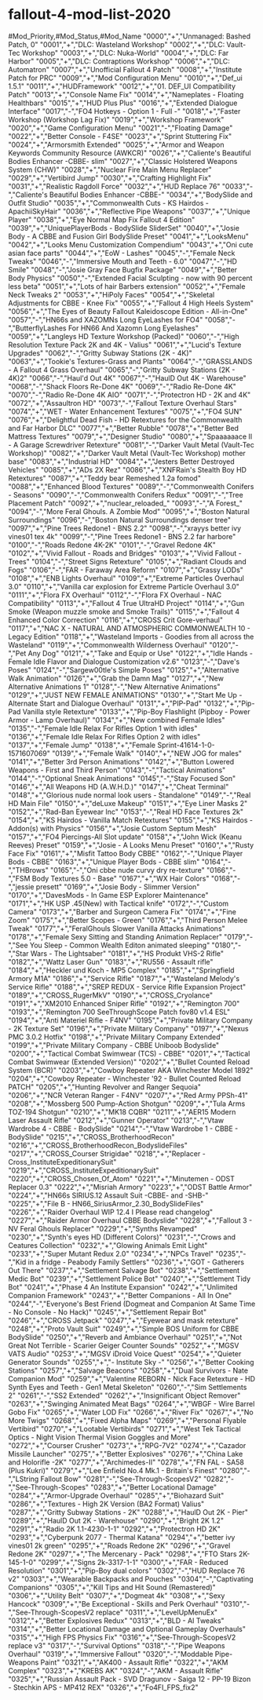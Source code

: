 # fallout-4-mod-list-2020

#Mod_Priority,#Mod_Status,#Mod_Name
"0000","+","Unmanaged: Bashed Patch, 0"
"0001","+","DLC: Wasteland Workshop"
"0002","+","DLC: Vault-Tec Workshop"
"0003","+","DLC: Nuka-World"
"0004","+","DLC: Far Harbor"
"0005","+","DLC: Contraptions Workshop"
"0006","+","DLC: Automatron"
"0007","+","Unofficial Fallout 4 Patch"
"0008","+","Institute Patch for PRC"
"0009","+","Mod Configuration Menu"
"0010","+","Def_ui 1.5.1"
"0011","+","HUDFramework"
"0012","+","01. DEF_UI Compatibility Patch"
"0013","+","Console Name Fix"
"0014","+","Nameplates - Floating Healthbars"
"0015","+","HUD Plus Plus"
"0016","+","Extended Dialogue Interface"
"0017","-","FO4 Hotkeys - Option 1 - Full -"
"0018","+","Faster Workshop (Workshop Lag Fix)"
"0019","+","Workshop Framework"
"0020","+","Game Configuration Menu"
"0021","-","Floating Damage"
"0022","+","Better Console - F4SE"
"0023","+","Sprint Stuttering Fix"
"0024","+","Armorsmith Extended"
"0025","+","Armor and Weapon Keywords Community Resource (AWKCR)"
"0026","+","Caliente's Beautiful Bodies Enhancer -CBBE- slim"
"0027","+","Classic Holstered Weapons System (CHW)"
"0028","+","Nuclear Fire Main Menu Replacer"
"0029","+","Vertibird Jump"
"0030","+","Crafting Highlight Fix"
"0031","+","Realistic Ragdoll Force"
"0032","+","HUD Replace 76"
"0033","-","Caliente's Beautiful Bodies Enhancer -CBBE-"
"0034","+","BodySlide and Outfit Studio"
"0035","+","Commonwealth Cuts - KS Hairdos - ApachiiSkyHair"
"0036","+","Reflective Pipe Weapons"
"0037","+","Unique Player"
"0038","+","Eye Normal Map Fix Fallout 4 Edition"
"0039","+","UniquePlayerBods - BodySlide SliderSet"
"0040","+","Josie Body - A CBBE and Fusion Girl BodySlide Preset"
"0041","+","LooksMenu"
"0042","+","Looks Menu Customization Compendium"
"0043","+","Oni cute asian face parts"
"0044","+","EoW - Lashes"
"0045","-","Female Neck Tweaks"
"0046","-","Immersive Mouth and Teeth - 6.0"
"0047","-","HD Smile"
"0048","-","Josie Gray Face Bugfix Package"
"0049","+","Better Body Physics"
"0050","-","Extended Facial Sculpting - now with 90 percent less beta"
"0051","+","Lots of hair Barbers extension"
"0052","+","Female Neck Tweaks 2"
"0053","+","HiPoly Faces"
"0054","+","Skeletal Adjustments for CBBE - Knee Fix"
"0055","+","Fallout 4 High Heels System"
"0056","+","The Eyes of Beauty Fallout Kaleidoscope Edition - All-in-One"
"0057","-","HN66s and XAZOMNs Long EyeLashes for FO4"
"0058","-","ButterflyLashes For HN66 And Xazomn Long Eyelashes"
"0059","+","Langleys HD Texture Workshop (Packed)"
"0060","-","High Resolution Texture Pack 2K and 4K - Valius"
"0061","+","Lucid's Texture Upgrades"
"0062","-","Gritty Subway Stations (2K - 4K)"
"0063","+","Tookie's Textures-Grass and Plants"
"0064","-","GRASSLANDS - A Fallout 4 Grass Overhaul"
"0065","-","Gritty Subway Stations (2K - 4K)2"
"0066","-","Haul'd Out 4K"
"0067","-","HaulD Out 4K - Warehouse"
"0068","-","Shack Floors Re-Done 4K"
"0069","-","Radio Re-Done 4K"
"0070","-","Radio Re-Done 4K AIO"
"0071","-","Protectron HD - 2K and 4K"
"0072","+","Assaultron HD"
"0073","-","Fallout Texture Overhaul Stars"
"0074","+","WET - Water Enhancement Textures"
"0075","+","FO4 SUN"
"0076","+","Delightful Dead Fish - HD Retextures for the Commonwealth and Far Harbor DLC"
"0077","+","Better Rubble"
"0078","+","Better Bed Mattress Textures"
"0079","+","Designer Studio"
"0080","+","Spaaaaaace II - A Garage Screwdriver Retexture"
"0081","-","Darker Vault Metal (Vault-Tec Workshop)"
"0082","+","Darker Vault Metal (Vault-Tec Workshop) mother base"
"0083","+","Industrial HD"
"0084","+","Jesters Better Destroyed Vehicles"
"0085","+","ADs 2X Rez"
"0086","+","XNFRain's Stealth Boy HD Retextures"
"0087","+","Teddy bear Remeshed 1.2a fomod"
"0088","+","Enhanced Blood Textures"
"0089","-","Commonwealth Conifers - Seasons"
"0090","-","Commonwealth Conifers Redux"
"0091","-","Tree Placement Patch"
"0092","+","nuclear_reloaded_"
"0093","-","A Forest_"
"0094","-","More Feral Ghouls. A Zombie Mod"
"0095","+","Boston Natural Surroundings"
"0096","-","Boston Natural Surroundings denser tree"
"0097","+","Pine Trees Redone1 - BNS 2.2"
"0098","-","xrayys better ivy vines01 tex 4k"
"0099","-","Pine Trees Redone1 - BNS 2.2 far harbore"
"0100","-","Roads Redone 4K-2K"
"0101","-","Gravel Redone 4K"
"0102","+","Vivid Fallout - Roads and Bridges"
"0103","+","Vivid Fallout - Trees"
"0104","-","Street Signs Retexture"
"0105","+","Radiant Clouds and Fogs"
"0106","-","FAR - Faraway Area Reform"
"0107","+","Grassy LODs"
"0108","+","ENB Lights Overhaul"
"0109","+","Extreme Particles Overhaul 3.0"
"0110","+","Vanilla car explosion for Extreme Particle Overhaul 3.0"
"0111","+","Flora FX Overhaul"
"0112","-","Flora FX Overhaul - NAC Compatibility"
"0113","+","Fallout 4 True UltraHD Project"
"0114","+","Gun Smoke (Weapon muzzle smoke and Smoke Trails)"
"0115","+","Fallout 4 Enhanced Color Correction"
"0116","+","CROSS Crit Gore-verhaul"
"0117","+","NAC X - NATURAL AND ATMOSPHERIC COMMONWEALTH 10 - Legacy Edition"
"0118","+","Wasteland Imports - Goodies from all across the Wasteland"
"0119","+","Commonwealth Wilderness Overhaul"
"0120","-","Pet Any Dog"
"0121","+","Take and Equip or Use"
"0122","+","Idle Hands - Female Idle Flavor and Dialogue Customization v2.6"
"0123","-","Dave's Poses"
"0124","-","Sargew00tle's Simple Poses"
"0125","+","Alternative Walk Animation"
"0126","+","Grab the Damn Mag"
"0127","+","New Alternative Animations 1"
"0128","-","New Alternative Animations"
"0129","+","JUST NEW FEMALE ANIMATIONS"
"0130","+","Start Me Up - Alternate Start and Dialogue Overhaul"
"0131","+","PIP-Pad"
"0132","+","Pip-Pad Vanilla style Retexture"
"0133","+","Pip-Boy Flashlight (Pipboy - Power Armor - Lamp Overhaul)"
"0134","+","New combined Female Idles"
"0135","-","Female Idle Relax For Rifles Option 1 with idles"
"0136","+","Female Idle Relax For Rifles Option 2 with idles"
"0137","+","Female Jump"
"0138","+","Female Sprint-41614-1-0-1571607069"
"0139","+","Female Walk"
"0140","+","NEW JOG for males"
"0141","+","Better 3rd Person Animations"
"0142","+","Button Lowered Weapons - First and Third Person"
"0143","-","Tactical Animations"
"0144","-","Optional Sneak Animations"
"0145","-","Stay Focused Son"
"0146","+","All Weapons HD (A.W.H.D.)"
"0147","+","Cheat Terminal"
"0148","+","Glorious nude normal look users - Standalone"
"0149","-","Real HD Main File"
"0150","+","deLuxe Makeup"
"0151","+","Eye Liner Masks 2"
"0152","+","Rad-Ban Eyewear Inc"
"0153","-","Real HD Face Textures 2k"
"0154","+","KS Hairdos - Vanilla Match Retextures"
"0155","+","KS Hairdos - Addon(s) with Physics"
"0156","+","Josie Custom Septum Mesh"
"0157","+","FO4 Piercings-All Slot update"
"0158","+","John Wick (Keanu Reeves) Preset"
"0159","+","Josie - A Looks Menu Preset"
"0160","+","Rusty Face Fix"
"0161","+","Misfit Tattoo Body CBBE"
"0162","-","Unique Player Bods - CBBE"
"0163","+","Unique Player Bods - CBBE slim"
"0164","-","THBrows"
"0165","-","Oni cbbe nude curvy dry re-texture"
"0166","-","FSM Body Textures 5.0 - Base"
"0167","+","WX Hair Colors"
"0168","-","jessie presett"
"0169","+","Josie Body - Slimmer Version"
"0170","+","DavesMods - In Game ESP Explorer Maintenance"
"0171","+","HK USP .45(New) with Tactical knife"
"0172","-","Custom Camera"
"0173","+","Barber and Surgeon Camera Fix"
"0174","+","Fine Zoom"
"0175","+","Better Scopes - Green"
"0176","+","Third Person Melee Tweak"
"0177","+","FeralGhouls Slower Vanilla Attacks Animations"
"0178","+","Female Sexy Sitting and Standing Animation Replacer"
"0179","-","See You Sleep - Common Wealth Editon animated sleeping"
"0180","-","Star Wars - The Lightsaber"
"0181","+","HS Produkt VHS-2 Rifle"
"0182","+","Wattz Laser Gun"
"0183","+","RU556 - Assault rifle"
"0184","+","Heckler und Koch - MP5 Complex"
"0185","+","Springfield Armory M1A"
"0186","+","Service Rifle"
"0187","+","Wasteland Melody's Service Rifle"
"0188","+","SREP REDUX - Service Rifle Expansion Project"
"0189","+","CROSS_RugerMkV"
"0190","+","CROSS_Cryolance"
"0191","+","XM2010 Enhanced Sniper Rifle"
"0192","+","Remington 700"
"0193","+","Remington 700 SeeThroughScope Patch fov80 v1.4 ESL"
"0194","+","Anti Materiel Rifle - F4NV"
"0195","+","Private Military Company - 2K Texture Set"
"0196","+","Private Military Company"
"0197","+","Nexus PMC 3.0.2 Hotfix"
"0198","+","Private Military Company Extended"
"0199","+","Private Military Company - CBBE Uniboob Bodyslide"
"0200","+","Tactical Combat Swimwear (TCS) - CBBE"
"0201","+","Tactical Combat Swimwear (Extended Version)"
"0202","+","Bullet Counted Reload System (BCR)"
"0203","+","Cowboy Repeater AKA Winchester Model 1892"
"0204","+","Cowboy Repeater - Winchester '92 - Bullet Counted Reload PATCH"
"0205","+","Hunting Revolver and Ranger Sequoia"
"0206","+","NCR Veteran Ranger - F4NV"
"0207","+","Red Army PPSh-41"
"0208","+","Mossberg 500 Pump-Action Shotgun"
"0209","+","Tula Arms TOZ-194 Shotgun"
"0210","+","MK18 CQBR"
"0211","+","AER15 Modern Laser Assault Rifle"
"0212","+","Gunner Operator"
"0213","-","Vtaw Wardrobe 4 - CBBE - BodySlide"
"0214","-","Vtaw Wardrobe 1 - CBBE - BodySlide"
"0215","+","CROSS_BrotherhoodRecon"
"0216","+","CROSS_BrotherhoodRecon_BodyslideFiles"
"0217","+","CROSS_Courser Strigidae"
"0218","+","Replacer - Cross_InstituteExpeditionarySuit"
"0219","+","CROSS_InstituteExpeditionarySuit"
"0220","+","CROSS_Chosen_Of_Atom"
"0221","+","Minutemen - ODST Replacer 0.3"
"0222","+","Misriah Armory"
"0223","+","ODST Battle Armor"
"0224","+","HN66s SIRIUS.12 Assault Suit -CBBE- and -SHB-"
"0225","+","File B - HN66_SiriusArmor_2.30_BodySlideFiles"
"0226","+","Raider Overhaul WIP 12.4 I Please read changelog"
"0227","+","Raider Armor Overhaul CBBE Bodyslide"
"0228","+","Fallout 3 - NV Feral Ghouls Replacer"
"0229","+","Synths Revamped"
"0230","+","Synth's eyes HD (Different Colors)"
"0231","-","Crows and Ceatures Collection"
"0232","+","Glowing Animals Emit Light"
"0233","+","Super Mutant Redux 2.0"
"0234","+","NPCs Travel"
"0235","-","Kid in a fridge - Peabody Family Settlers"
"0236","+","GOT - Gatherers Out There"
"0237","+","Settlement Salvage Bot"
"0238","+","Settlement Medic Bot"
"0239","+","Settlement Police Bot"
"0240","+","Settlement Tidy Bot"
"0241","+","Phase 4 An Institute Expansion"
"0242","+","Unlimited Companion Framework"
"0243","+","Better Companions - All In One"
"0244","-","Everyone's Best Friend (Dogmeat and Companion At Same Time - No Console - No Hack)"
"0245","+","Settlement Repair Bot"
"0246","+","CROSS Jetpack"
"0247","+","Eyewear and mask retexture"
"0248","+","Proto Vault Suit"
"0249","+","Simple BOS Uniform for CBBE BodySlide"
"0250","+","Reverb and Ambiance Overhaul"
"0251","+","Not Great Not Terrible - Scarier Geiger Counter Sounds"
"0252","+","MGSV VATS Audio"
"0253","+","MGSV iDroid Voice Quest"
"0254","+","Quieter Generator Sounds"
"0255","+","- Institute Sky -"
"0256","+","Better Cooking Stations"
"0257","+","Salvage Beacons"
"0258","+","Dual Survivors - Nate Companion Mod"
"0259","+","Valentine REBORN - Nick Face Retexture - HD Synth Eyes and Teeth - Gen1 Metal Skeleton"
"0260","-","Sim Settlements 2"
"0261","-","SS2 Extended"
"0262","+","Insignificant Object Remover"
"0263","+","Swinging Animated Meat Bags"
"0264","+","WBGF - Wire Barrel Gobo Fix"
"0265","+","Water LOD Fix"
"0266","+","River Fix"
"0267","+","No More Twigs"
"0268","+","Fixed Alpha Maps"
"0269","+","Personal Flyable Vertibird"
"0270","+","Lootable Vertibirds"
"0271","+","West Tek Tactical Optics - Night Vision Thermal Vision Goggles and More"
"0272","+","Courser Crusher"
"0273","+","RPG-7V2"
"0274","+","Cazador Missile Launcher"
"0275","+","Better Explosives"
"0276","+","China Lake and Holorifle -2K"
"0277","+","Archimedes-II"
"0278","+","FN FAL - SA58 (Plus Kukri)"
"0279","+","Lee Enfield No.4 Mk.1 - Britain's Finest"
"0280","-","LString Fallout Bow"
"0281","-","See-Through-ScopesV2"
"0282","-","See-Through-Scopes"
"0283","+","Better Locational Damage"
"0284","+","Armor-Upgrade Overhaul"
"0285","+","Biohazard Suit"
"0286","+","Textures - High 2K Version (BA2 Format) Valius"
"0287","+","Gritty Subway Stations - 2K"
"0288","+","HaulD Out 2K - Pier"
"0289","+","HaulD Out 2K - Warehouse"
"0290","+","Bright 2K 1.2"
"0291","+","Radio 2K 1.1-4230-1-1"
"0292","+","Protectron HD 2K"
"0293","+","Cyberpunk 2077 - Thermal Katana"
"0294","+","better ivy vines01 2k green"
"0295","+","Roads Redone 2K"
"0296","+","Gravel Redone 2K"
"0297","+","The Mercenary - Pack"
"0298","+","FTO Stars 2K-145-1-0"
"0299","+","Signs 2k-3317-1-1"
"0300","+","FAR - Reduced Resolution"
"0301","+","Pip-Boy dual colors"
"0302","-","HUD Replace 76 v2"
"0303","+","Wearable Backpacks and Pouches"
"0304","-","Captivating Companions"
"0305","+","Kill Tips and Hit Sound (Remastered)"
"0306","+","Utility Belt"
"0307","+","Dogmeat 4k"
"0308","+","Sexy Hancock"
"0309","+","Be Exceptional - Skills and Perk Overhaul"
"0310","-","See-Through-ScopesV2 replace"
"0311","+","LevelUpMenuEx"
"0312","+","Better Explosives Redux"
"0313","+","BLD - AI Tweaks"
"0314","+","Better Locational Damage and Optional Gameplay Overhauls"
"0315","+","High FPS Physics Fix"
"0316","+","See-Through-ScopesV2 replace v3"
"0317","-","Survival Options"
"0318","-","Pipe Weapons Overhaul"
"0319","+","Immersive Fallout"
"0320","-","Moddable Pipe-Weapons Paint"
"0321","+","AK400 - Assault Rifle"
"0322","+","AKM Complex"
"0323","+","KREBS AK"
"0324","-","AKM - Assault Rifle"
"0325","+","Russian Assault Pack - SVD Dragunov - Saiga 12 - PP-19 Bizon - Stechkin APS - MP412 REX"
"0326","+","Fo4FI_FPS_fix2"
